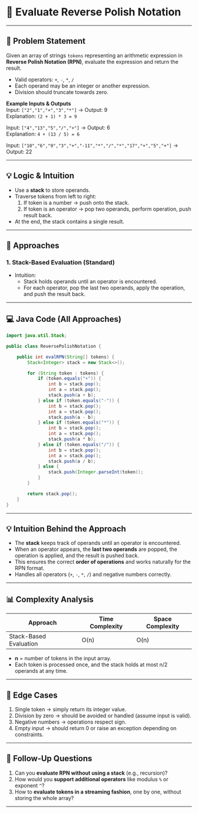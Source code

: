 # 🔹 Evaluate Reverse Polish Notation

---

## 📌 Problem Statement
Given an array of strings `tokens` representing an arithmetic expression in **Reverse Polish Notation (RPN)**, evaluate the expression and return the result.

- Valid operators: `+`, `-`, `*`, `/`
- Each operand may be an integer or another expression.
- Division should truncate towards zero.

**Example Inputs & Outputs**  
Input: `["2","1","+","3","*"]` → Output: 9  
Explanation: `(2 + 1) * 3 = 9`

Input: `["4","13","5","/","+"]` → Output: 6  
Explanation: `4 + (13 / 5) = 6`

Input: `["10","6","9","3","+","-11","*","/","*","17","+","5","+"]` → Output: 22

---

## 💡 Logic & Intuition
- Use a **stack** to store operands.
- Traverse tokens from left to right:
    1. If token is a number → push onto the stack.
    2. If token is an operator → pop two operands, perform operation, push result back.
- At the end, the stack contains a single result.

---

## 🔹 Approaches

### 1. Stack-Based Evaluation (Standard)
- Intuition:
    - Stack holds operands until an operator is encountered.
    - For each operator, pop the last two operands, apply the operation, and push the result back.

---

## 💻 Java Code (All Approaches)

```java
import java.util.Stack;

public class ReversePolishNotation {

    public int evalRPN(String[] tokens) {
        Stack<Integer> stack = new Stack<>();

        for (String token : tokens) {
            if (token.equals("+")) {
                int b = stack.pop();
                int a = stack.pop();
                stack.push(a + b);
            } else if (token.equals("-")) {
                int b = stack.pop();
                int a = stack.pop();
                stack.push(a - b);
            } else if (token.equals("*")) {
                int b = stack.pop();
                int a = stack.pop();
                stack.push(a * b);
            } else if (token.equals("/")) {
                int b = stack.pop();
                int a = stack.pop();
                stack.push(a / b);
            } else {
                stack.push(Integer.parseInt(token));
            }
        }

        return stack.pop();
    }
}
```
---

## 💡 Intuition Behind the Approach

- The **stack** keeps track of operands until an operator is encountered.
- When an operator appears, the **last two operands** are popped, the operation is applied, and the result is pushed back.
- This ensures the correct **order of operations** and works naturally for the RPN format.
- Handles all operators (`+`, `-`, `*`, `/`) and negative numbers correctly.

---

## 📊 Complexity Analysis

| Approach               | Time Complexity | Space Complexity |
|------------------------|-----------------|------------------|
| Stack-Based Evaluation | O(n)            | O(n)             |

- **n** = number of tokens in the input array.
- Each token is processed once, and the stack holds at most n/2 operands at any time.

---

## 🔹 Edge Cases
1. Single token → simply return its integer value.
2. Division by zero → should be avoided or handled (assume input is valid).
3. Negative numbers → operations respect sign.
4. Empty input → should return 0 or raise an exception depending on constraints.

---

## 🔹 Follow-Up Questions
1. Can you **evaluate RPN without using a stack** (e.g., recursion)?
2. How would you **support additional operators** like modulus `%` or exponent `^`?
3. How to **evaluate tokens in a streaming fashion**, one by one, without storing the whole array?

---
